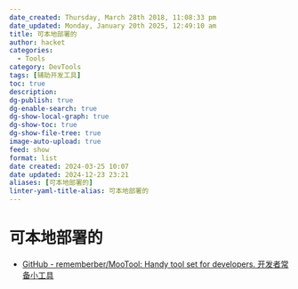 ```yaml
---
date_created: Thursday, March 28th 2018, 11:08:33 pm
date_updated: Monday, January 20th 2025, 12:49:10 am
title: 可本地部署的
author: hacket
categories:
  - Tools
category: DevTools
tags: [辅助开发工具]
toc: true
description: 
dg-publish: true
dg-enable-search: true
dg-show-local-graph: true
dg-show-toc: true
dg-show-file-tree: true
image-auto-upload: true
feed: show
format: list
date created: 2024-03-25 10:07
date updated: 2024-12-23 23:21
aliases: [可本地部署的]
linter-yaml-title-alias: 可本地部署的
---
```


# 可本地部署的

- [GitHub - rememberber/MooTool: Handy tool set for developers. 开发者常备小工具](https://github.com/rememberber/MooTool)
